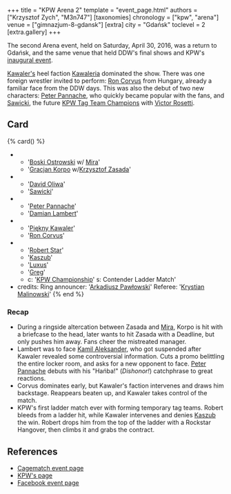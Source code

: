 +++
title = "KPW Arena 2"
template = "event_page.html"
authors = ["Krzysztof Zych", "M3n747"]
[taxonomies]
chronology = ["kpw", "arena"]
venue = ["gimnazjum-8-gdansk"]
[extra]
city = "Gdańsk"
toclevel = 2
[extra.gallery]
+++

The second Arena event, held on Saturday, April 30, 2016, was a return to Gdańsk, and the same venue that held DDW's final shows and KPW's [inaugural event](@/e/kpw/2015-11-14-kpw-vs-the-world-hungary-for-kombat.md).

[Kawaler's](@/w/piekny-kawaler.md) heel faction [Kawaleria](@/tt/kawaleria.md) dominated the show. There was one foreign wrestler invited to perform: [Ron Corvus](@/w/ron-corvus.md) from Hungary, already a familiar face from the DDW days. This was also the debut of two new characters: [Peter Pannache](@/w/peter-pannache.md), who quickly became popular with the fans, and [Sawicki](@/w/sawicki.md), the future [KPW Tag Team Champions](@/c/kpw-tag-team-championship.md) with [Victor Rosetti](@/w/rosetti.md).

## Card

{% card() %}
- - '[Boski Ostrowski](@/w/ostrowski.md) w/ [Mira](@/w/mira.md)'
  - '[Gracjan Korpo](@/w/gracjan-korpo.md) w/[Krzysztof Zasada](@/w/krzysztof-zasada.md)'
- - '[David Oliwa](@/w/david-oliwa.md)'
  - '[Sawicki](@/w/sawicki.md)'
- - '[Peter Pannache](@/w/peter-pannache.md)'
  - '[Damian Lambert](@/w/damien-rothschild.md)'
- - '[Piękny Kawaler](@/w/piekny-kawaler.md)'
  - '[Ron Corvus](@/w/ron-corvus.md)'
- - '[Robert Star](@/w/robert-star.md)'
  - '[Kaszub](@/w/kaszub.md)'
  - '[Luxus](@/w/luxus.md)'
  - '[Greg](@/w/greg.md)'
  - c: '[KPW Championship](@/c/kpw-championship.md)'
    s: Contender Ladder Match'
- credits:
    Ring announcer: '[Arkadiusz Pawłowski](@/w/pan-pawlowski.md)'
    Referee: '[Krystian Malinowski](@/w/krystian-malinowski.md)'
{% end %}

### Recap

- During a ringside altercation between Zasada and [Mira](@/w/mira.md), Korpo is hit with a briefcase to the head, later wants to hit Zasada with a Deadline, but only pushes him away.
  Fans cheer the mistreated manager.
- Lambert was to face [Kamil Aleksander](@/w/kamil-aleksander.md), who got suspended after Kawaler revealed some controversial information. Cuts a promo belittling the entire locker room,
  and asks for a new opponent to face. [Peter Pannache](@/w/peter-pannache.md) debuts with his "Hańba!" (_Dishonor!_) catchphrase to great reactions.
- Corvus dominates early, but Kawaler's faction intervenes and draws him backstage. Reappears beaten up, and Kawaler takes control of the match.
- KPW's first ladder match ever with forming temporary tag teams. Robert bleeds from a ladder hit, while Kawaler intervenes and denies [Kaszub](@/w/kaszub.md) the win. Robert drops him
  from the top of the ladder with a Rockstar Hangover, then climbs it and grabs the contract.

## References

* [Cagematch event page](https://www.cagematch.net/?id=1&nr=153085)
* [KPW's page](https://kpwrestling.pl/events/kpw-arena-2/)
* [Facebook event page](https://www.facebook.com/events/947913448662744/)
